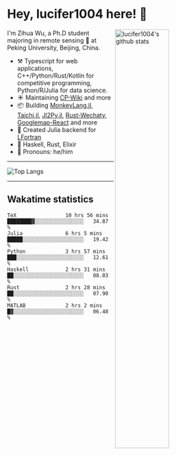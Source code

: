 # Hey, lucifer1004 here! :wave:

<img width="50%" align="right" alt="lucifer1004's github stats" src="https://github-readme-stats.vercel.app/api?username=lucifer1004&show_icons=true">

I'm Zihua Wu, a Ph.D student majoring in remote sensing :satellite: at Peking University, Beijing, China.

- :hammer_and_pick: Typescript for web applications, C++/Python/Rust/Kotlin for competitive programming, Python/R/Julia for data science.
- :sunny: Maintaining [CP-Wiki](https://cp-wiki.vercel.app) and more 
- :package: Building [MonkeyLang.jl](https://github.com/lucifer1004/MonkeyLang.jl), [Taichi.jl](https://github.com/lucifer1004/Taichi.jl), [Jl2Py.jl](https://github.com/lucifer1004/Jl2Py.jl), [Rust-Wechaty](https://github.com/wechaty/rust-wechaty), [Googlemap-React](https://github.com/googlemap-react/googlemap-react) and more
- :sparkler: Created Julia backend for [LFortran](https://github.com/lfortran/lfortran)
- :seedling: Haskell, Rust, Elixir
- :man: Pronouns: he/him

---

![Top Langs](https://github-readme-stats.vercel.app/api/top-langs/?username=lucifer1004&layout=compact)

---

## Wakatime statistics

<!--START_SECTION:waka-->

```text
TeX                10 hrs 56 mins  ████████▓░░░░░░░░░░░░░░░░   34.87 %
Julia              6 hrs 5 mins    █████░░░░░░░░░░░░░░░░░░░░   19.42 %
Python             3 hrs 57 mins   ███░░░░░░░░░░░░░░░░░░░░░░   12.61 %
Haskell            2 hrs 31 mins   ██░░░░░░░░░░░░░░░░░░░░░░░   08.03 %
Rust               2 hrs 28 mins   ██░░░░░░░░░░░░░░░░░░░░░░░   07.90 %
MATLAB             2 hrs 2 mins    █▓░░░░░░░░░░░░░░░░░░░░░░░   06.48 %
```

<!--END_SECTION:waka-->
